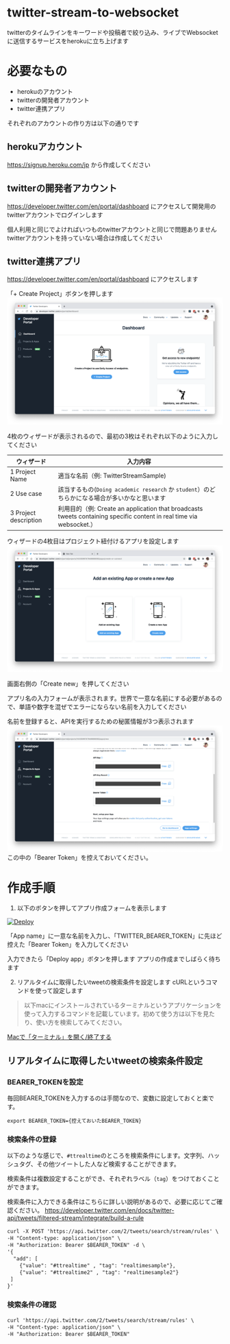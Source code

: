 # twitter-stream-to-websocket
twitterのタイムラインをキーワードや投稿者で絞り込み、ライブでWebsocketに送信するサービスをherokuに立ち上げます
# 必要なもの
- herokuのアカウント
- twitterの開発者アカウント
- twitter連携アプリ

それぞれのアカウントの作り方は以下の通りです
## herokuアカウント
https://signup.heroku.com/jp から作成してください

## twitterの開発者アカウント
https://developer.twitter.com/en/portal/dashboard にアクセスして開発用のtwitterアカウントでログインします

個人利用と同じでよければいつものtwitterアカウントと同じで問題ありません
twitterアカウントを持っていない場合は作成してください

## twitter連携アプリ
https://developer.twitter.com/en/portal/dashboard にアクセスします

「+ Create Project」ボタンを押します
![step01](assets/step01.png)

4枚のウィザードが表示されるので、最初の3枚はそれぞれ以下のように入力してください

ウィザード|入力内容
--------|-------
1 Project Name | 適当な名前（例: TwitterStreamSample)
2 Use case | 該当するもの(`Doing academic research` か `student`）のどちらかになる場合が多いかなと思います
3 Project description | 利用目的（例: Create an application that broadcasts tweets containing specific content in real time via websocket.）

ウィザードの4枚目はプロジェクト紐付けるアプリを設定します
![step02](assets/step02.png)

画面右側の「Create new」を押してください

アプリ名の入力フォームが表示されます。世界で一意な名前にする必要があるので、単語や数字を混ぜでエラーにならない名前を入力してください

名前を登録すると、APIを実行するための秘匿情報が3つ表示されます
![step03](assets/step03.png)
この中の「Bearer Token」を控えておいてください。

# 作成手順
1. 以下のボタンを押してアプリ作成フォームを表示します

[![Deploy](https://www.herokucdn.com/deploy/button.svg)](https://heroku.com/deploy)


「App name」に一意な名前を入力し、「TWITTER_BEARER_TOKEN」に先ほど控えた「Bearer Token」を入力してください

入力できたら「Deploy app」ボタンを押します
アプリの作成までしばらく待ちます

2. リアルタイムに取得したいtweetの検索条件を設定します
cURLというコマンドを使って設定します

> 以下macにインストールされているターミナルというアプリケーションを使って入力するコマンドを記載しています。初めて使う方は以下を見たり、使い方を検索してみてください。

[Macで「ターミナル」を開く/終了する](https://support.apple.com/ja-jp/guide/terminal/apd5265185d-f365-44cb-8b09-71a064a42125/mac)

## リアルタイムに取得したいtweetの検索条件設定
### BEARER_TOKENを設定
毎回BEARER_TOKENを入力するのは手間なので、変数に設定しておくと楽です。
```
export BEARER_TOKEN={控えておいたBEARER_TOKEN}
```
### 検索条件の登録
以下のような感じで、`#ttrealtime`のところを検索条件にします。文字列、ハッシュタグ、その他ツイートした人など検索することができます。

検索条件は複数設定することができ、それぞれラベル（`tag`）をつけておくことができます。

検索条件に入力できる条件はこちらに詳しい説明があるので、必要に応じてご確認ください。
https://developer.twitter.com/en/docs/twitter-api/tweets/filtered-stream/integrate/build-a-rule
```
curl -X POST 'https://api.twitter.com/2/tweets/search/stream/rules' \
-H "Content-type: application/json" \
-H "Authorization: Bearer $BEARER_TOKEN" -d \
'{
  "add": [
    {"value": "#ttrealtime" , "tag": "realtimesample"},
    {"value": "#ttrealtime2" , "tag": "realtimesample2"}
 ]
}'
```

### 検索条件の確認
```
curl 'https://api.twitter.com/2/tweets/search/stream/rules' \
-H "Content-type: application/json" \
-H "Authorization: Bearer $BEARER_TOKEN"
``` 
